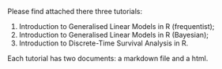 Please find attached there three tutorials:
1. Introduction to Generalised Linear Models in R (frequentist);
2. Introduction to Generalised Linear Models in R (Bayesian);
3. Introduction to Discrete-Time Survival Analysis in R.

Each tutorial has two documents: a markdown file and a html.
